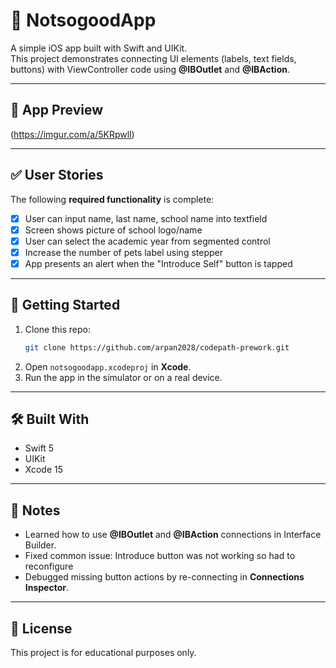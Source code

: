 # 🐾 NotsogoodApp

A simple iOS app built with Swift and UIKit.  
This project demonstrates connecting UI elements (labels, text fields, buttons) with ViewController code using **@IBOutlet** and **@IBAction**.

---

## 📸 App Preview
(https://imgur.com/a/5KRpwll)

---

## ✅ User Stories

The following **required functionality** is complete:

- [x] User can input name, last name, school name into textfield
- [x] Screen shows picture of school logo/name
- [x] User can select the academic year from segmented control
- [x] Increase the number of pets label using stepper
- [x] App presents an alert when the "Introduce Self" button is tapped

---

## 🚀 Getting Started

1. Clone this repo:
   ```bash
   git clone https://github.com/arpan2028/codepath-prework.git
   ```
2. Open `notsogoodapp.xcodeproj` in **Xcode**.
3. Run the app in the simulator or on a real device.

---

## 🛠 Built With
- Swift 5
- UIKit
- Xcode 15

---

## 📌 Notes
- Learned how to use **@IBOutlet** and **@IBAction** connections in Interface Builder.
- Fixed common issue: Introduce button was not working so had to reconfigure
- Debugged missing button actions by re-connecting in **Connections Inspector**.

---

## 📄 License
This project is for educational purposes only.
